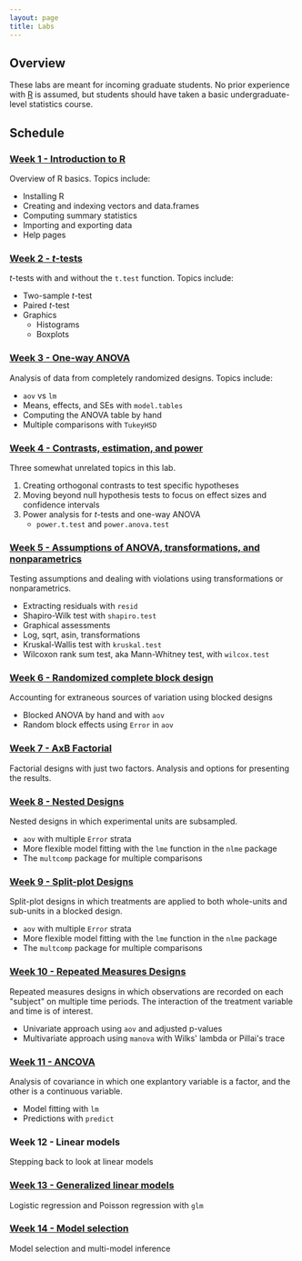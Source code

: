 ```yaml
---
layout: page
title: Labs
---
```


## Overview

These labs are meant for incoming graduate students. No prior
experience with [R](https://www.r-project.org/) is assumed, but
students should have taken a basic undergraduate-level statistics
course.



## Schedule



### [Week 1 - Introduction to R](intro-to-R/intro-to-R.md)

Overview of R basics. Topics include:
- Installing R
- Creating and indexing vectors and data.frames
- Computing summary statistics
- Importing and exporting data
- Help pages



### [Week 2 - *t*-tests](t-tests/t-tests.md)

*t*-tests with and without the `t.test` function. Topics include:
- Two-sample *t*-test
- Paired *t*-test
- Graphics
  * Histograms
  * Boxplots


### [Week 3 - One-way ANOVA](ANOVA/ANOVA.md)

Analysis of data from completely randomized designs. Topics include:
- `aov` vs `lm`
- Means, effects, and SEs with `model.tables`
- Computing the ANOVA table by hand
- Multiple comparisons with `TukeyHSD`


### [Week 4 - Contrasts, estimation, and power](estimation-power/estimation-power.md)

Three somewhat unrelated topics in this lab.

1. Creating orthogonal contrasts to test specific hypotheses
2. Moving beyond null hypothesis tests to focus on effect sizes and
   confidence intervals
3. Power analysis for *t*-tests and one-way ANOVA
   - `power.t.test` and `power.anova.test`


### [Week 5 - Assumptions of ANOVA, transformations, and nonparametrics](assump-nonpar/assump-nonpar.md)

Testing assumptions and dealing with violations using transformations
or nonparametrics.

- Extracting residuals with `resid`
- Shapiro-Wilk test with `shapiro.test`
- Graphical assessments
- Log, sqrt, asin, transformations
- Kruskal-Wallis test with `kruskal.test`
- Wilcoxon rank sum test, aka Mann-Whitney test, with `wilcox.test`


### [Week 6 - Randomized complete block design](blocking/blocking.md)

Accounting for extraneous sources of variation using blocked designs

- Blocked ANOVA by hand and with `aov`
- Random block effects using `Error` in `aov`



### [Week 7 - AxB Factorial](factorial/factorial.md)

Factorial designs with just two factors. Analysis and options for
presenting the results.


### [Week 8 - Nested Designs](nested/nested.md)

Nested designs in which experimental units are subsampled.

- `aov` with multiple `Error` strata
- More flexible model fitting with the `lme` function in the `nlme` package
- The `multcomp` package for multiple comparisons



### [Week 9 - Split-plot Designs](split-plot/split-plot.md)

Split-plot designs in which treatments are applied to both whole-units
and sub-units in a blocked design.

- `aov` with multiple `Error` strata
- More flexible model fitting with the `lme` function in the `nlme` package
- The `multcomp` package for multiple comparisons


### [Week 10 - Repeated Measures Designs](repeated-measures/repeated-measures.md)

Repeated measures designs in which observations are recorded on each
"subject" on multiple time periods. The interaction of the treatment
variable and time is of interest.

- Univariate approach using `aov` and adjusted p-values
- Multivariate approach using `manova` with Wilks' lambda or Pillai's trace


### [Week 11 - ANCOVA](ANCOVA/ANCOVA.md)

Analysis of covariance in which one explantory variable is a factor,
and the other is a continuous variable.

- Model fitting with `lm`
- Predictions with `predict`



### Week 12 - Linear models

Stepping back to look at linear models



### [Week 13 - Generalized linear models](GLMs/GLMs.md)

Logistic regression and Poisson regression with `glm`


### [Week 14 - Model selection](model-selection/model-selection.md)

Model selection and multi-model inference
